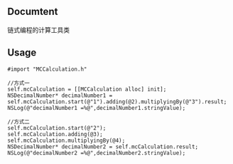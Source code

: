 ##	 Documtent
链式编程的计算工具类

## Usage
	#import "MCCalculation.h"
	
	//方式一
	self.mcCalculation = [[MCCalculation alloc] init];
    NSDecimalNumber* decimalNumber1 = 	self.mcCalculation.start(@"1").adding(@2).multiplyingBy(@"3").result;
    NSLog(@"decimalNumber1 =%@",decimalNumber1.stringValue);
    
    //方式二
    self.mcCalculation.start(@"2");
    self.mcCalculation.adding(@3);
    self.mcCalculation.multiplyingBy(@4);
    NSDecimalNumber* decimalNumber2 = self.mcCalculation.result;
    NSLog(@"decimalNumber2 =%@",decimalNumber2.stringValue);


